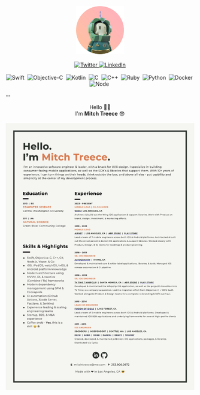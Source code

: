 <div id="header" align="center">
    <img src="assets/avatar.png" width="128"/>
    <br>
    <br>
    <div id="badges">
        <a href="https://twitter.com/mitchtreece">
            <img src="https://img.shields.io/badge/Twitter-blue?style=for-the-badge&logo=twitter&logoColor=white" alt="Twitter"/>
        </a>
        <a href="https://linkedin.com/in/mitchtreece">
            <img src="https://img.shields.io/badge/LinkedIn-blue?style=for-the-badge&logo=linkedin&logoColor=white" alt="LinkedIn"/>
        </a>
    </div>
    <br>
    <div id="technology">
        <img src="https://cdn.jsdelivr.net/gh/devicons/devicon/icons/swift/swift-original.svg" title="Swift" alt="Swift" width="40" height="40"/>&nbsp;
        <img src="https://cdn.jsdelivr.net/gh/devicons/devicon/icons/objectivec/objectivec-plain.svg" title="Objective-C" alt="Objective-C" width="40" height="40"/>&nbsp;
        <img src="https://cdn.jsdelivr.net/gh/devicons/devicon/icons/kotlin/kotlin-original.svg" title="Kotlin" alt="Kotlin" width="40" height="40"/>&nbsp;
        <img src="https://cdn.jsdelivr.net/gh/devicons/devicon/icons/c/c-plain.svg" title="C" alt="C" width="40" height="40"/>&nbsp;
        <img src="https://cdn.jsdelivr.net/gh/devicons/devicon/icons/cplusplus/cplusplus-plain.svg" title="C++" alt="C++" width="40" height="40"/>&nbsp;
        <img src="https://cdn.jsdelivr.net/gh/devicons/devicon/icons/ruby/ruby-plain.svg" title="Ruby" alt="Ruby" width="40" height="40"/>&nbsp;
        <img src="https://cdn.jsdelivr.net/gh/devicons/devicon/icons/python/python-original.svg" title="Python" alt="Python" width="40" height="40"/>&nbsp;
        <img src="https://cdn.jsdelivr.net/gh/devicons/devicon/icons/docker/docker-plain.svg" title="Docker" alt="Docker" width="40" height="40"/>&nbsp;
        <img src="https://cdn.jsdelivr.net/gh/devicons/devicon/icons/nodejs/nodejs-plain.svg" title="Node" alt="Node" width="40" height="40"/>&nbsp;
    </div>
</div>

--

<div id="hero" align="center">
Hello 👋🏼<br>
I'm <b>Mitch Treece</b> 😎
</div>

<br>

<div id="resume" align="center">
    <a href="assets/resume.pdf">
        <img src="assets/resume.png"/>
    </a>
</div>
